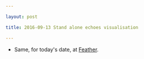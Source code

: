 ```yaml
---

layout: post

title: 2016-09-13 Stand alone echoes visualisation

---
```



-   Same, for today's date, at
    [Feather](/retired/croaker/feather_tests/2016-09-10-Feather_ADC.md).

